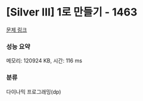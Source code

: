 # [Silver III] 1로 만들기 - 1463 

[문제 링크](https://www.acmicpc.net/problem/1463) 

### 성능 요약

메모리: 120924 KB, 시간: 116 ms

### 분류

다이나믹 프로그래밍(dp)

